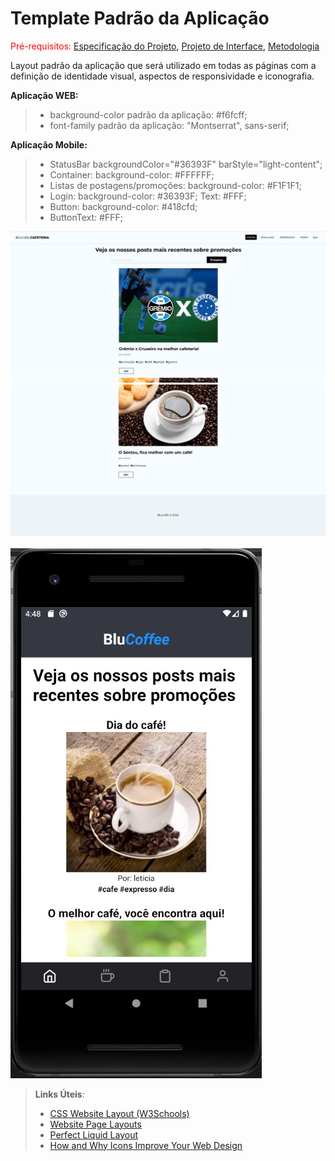 # Template Padrão da Aplicação

<span style="color:red">Pré-requisitos: <a href="2-Especificação do Projeto.md"> Especificação do Projeto</a></span>, <a href="3-Projeto de Interface.md"> Projeto de Interface</a>, <a href="4-Metodologia.md"> Metodologia</a>

Layout padrão da aplicação que será utilizado em todas as páginas com a definição de identidade visual, aspectos de responsividade e iconografia.

**Aplicação WEB:**
> - background-color padrão da aplicação: #f6fcff;
> - font-family padrão da aplicação: "Montserrat", sans-serif;

**Aplicação Mobile:**
> - StatusBar backgroundColor="#36393F" barStyle="light-content";
> - Container: background-color: #FFFFFF;
> - Listas de postagens/promoções: background-color: #F1F1F1;
> - Login:  background-color: #36393F; Text: #FFF;
> - Button: background-color: #418cfd;
> - ButtonText: #FFF;



![Template Padrão da Aplicação web](img/cafeteria.png)
![Template Padrão da Aplicação web](img/cafeteria2.png)<br><br>
![Template Padrão do Aplicativo Mobile](img/appmobile.jpeg)

> **Links Úteis**:
>
> - [CSS Website Layout (W3Schools)](https://www.w3schools.com/css/css_website_layout.asp)
> - [Website Page Layouts](http://www.cellbiol.com/bioinformatics_web_development/chapter-3-your-first-web-page-learning-html-and-css/website-page-layouts/)
> - [Perfect Liquid Layout](https://matthewjamestaylor.com/perfect-liquid-layouts)
> - [How and Why Icons Improve Your Web Design](https://usabilla.com/blog/how-and-why-icons-improve-you-web-design/)
